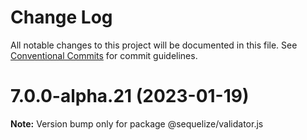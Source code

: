 # Change Log

All notable changes to this project will be documented in this file.
See [Conventional Commits](https://conventionalcommits.org) for commit guidelines.

# 7.0.0-alpha.21 (2023-01-19)

**Note:** Version bump only for package @sequelize/validator.js

